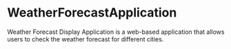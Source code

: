 # WeatherForecastApplication
Weather Forecast Display Application is a web-based application that allows users to check the weather forecast for different cities.
